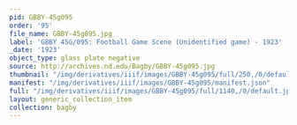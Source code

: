 ```yaml
---
pid: GBBY-45g095
order: '95'
file_name: GBBY-45g095.jpg
label: 'GBBY 45G/095: Football Game Scene (Unidentified game) - 1923'
_date: '1923'
object_type: glass plate negative
source: http://archives.nd.edu/Bagby/GBBY-45g095.jpg
thumbnail: "/img/derivatives/iiif/images/GBBY-45g095/full/250,/0/default.jpg"
manifest: "/img/derivatives/iiif/images/GBBY-45g095/manifest.json"
full: "/img/derivatives/iiif/images/GBBY-45g095/full/1140,/0/default.jpg"
layout: generic_collection_item
collection: bagby
---
```

